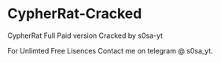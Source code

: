 # CypherRat-Cracked
CypherRat Full Paid version Cracked by s0sa-yt

For Unlimted Free Lisences Contact me on telegram @ s0sa_yt.
